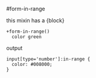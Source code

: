 #form-in-range

this mixin has a {block}

```
+form-in-range()
  color green
```

output

```
input[type='number']:in-range {
  color: #008000;
}
```
